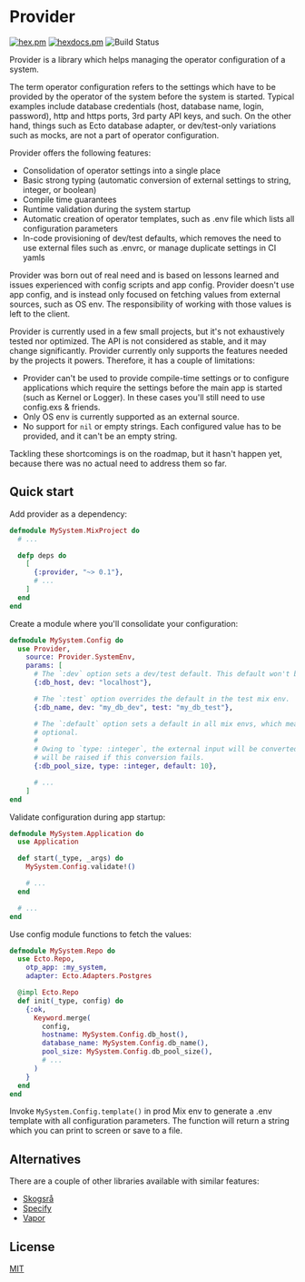 # Provider

[![hex.pm](https://img.shields.io/hexpm/v/provider.svg?style=flat-square)](https://hex.pm/packages/provider)
[![hexdocs.pm](https://img.shields.io/badge/docs-latest-green.svg?style=flat-square)](https://hexdocs.pm/provider/)
![Build Status](https://github.com/sasa1977/provider/workflows/provider/badge.svg)

Provider is a library which helps managing the operator configuration of a system.

The term operator configuration refers to the settings which have to be provided by the operator of the system before the system is started. Typical examples include database credentials (host, database name, login, password), http and https ports, 3rd party API keys, and such. On the other hand, things such as Ecto database adapter, or dev/test-only variations such as mocks, are not a part of operator configuration.

Provider offers the following features:

- Consolidation of operator settings into a single place
- Basic strong typing (automatic conversion of external settings to string, integer, or boolean)
- Compile time guarantees
- Runtime validation during the system startup
- Automatic creation of operator templates, such as .env file which lists all configuration parameters
- In-code provisioning of dev/test defaults, which removes the need to use external files such as .envrc, or manage duplicate settings in CI yamls

Provider was born out of real need and is based on lessons learned and issues experienced with config scripts and app config. Provider doesn't use app config, and is instead only focused on fetching values from external sources, such as OS env. The responsibility of working with those values is left to the client.

Provider is currently used in a few small projects, but it's not exhaustively tested nor optimized. The API is not considered as stable, and it may change significantly. Provider currently only supports the features needed by the projects it powers. Therefore, it has a couple of limitations:

- Provider can't be used to provide compile-time settings or to configure applications which require the settings before the main app is started (such as Kernel or Logger). In these cases you'll still need to use config.exs & friends.
- Only OS env is currently supported as an external source.
- No support for `nil` or empty strings. Each configured value has to be provided, and it can't be an empty string.

Tackling these shortcomings is on the roadmap, but it hasn't happen yet, because there was no actual need to address them so far.

## Quick start

Add provider as a dependency:

```elixir
defmodule MySystem.MixProject do
  # ...

  defp deps do
    [
      {:provider, "~> 0.1"},
      # ...
    ]
  end
end
```

Create a module where you'll consolidate your configuration:

```elixir
defmodule MySystem.Config do
  use Provider,
    source: Provider.SystemEnv,
    params: [
      # The `:dev` option sets a dev/test default. This default won't be used in `:prod` mix env.
      {:db_host, dev: "localhost"},

      # The `:test` option overrides the default in the test mix env.
      {:db_name, dev: "my_db_dev", test: "my_db_test"},

      # The `:default` option sets a default in all mix envs, which means that this setting is
      # optional.
      #
      # Owing to `type: :integer`, the external input will be converted into an integer. An error
      # will be raised if this conversion fails.
      {:db_pool_size, type: :integer, default: 10},

      # ...
    ]
end
```

Validate configuration during app startup:

```elixir
defmodule MySystem.Application do
  use Application

  def start(_type, _args) do
    MySystem.Config.validate!()

    # ...
  end

  # ...
end

```

Use config module functions to fetch the values:

```elixir
defmodule MySystem.Repo do
  use Ecto.Repo,
    otp_app: :my_system,
    adapter: Ecto.Adapters.Postgres

  @impl Ecto.Repo
  def init(_type, config) do
    {:ok,
      Keyword.merge(
        config,
        hostname: MySystem.Config.db_host(),
        database_name: MySystem.Config.db_name(),
        pool_size: MySystem.Config.db_pool_size(),
        # ...
      )
    }
  end
end
```

Invoke `MySystem.Config.template()` in prod Mix env to generate a .env template with all configuration parameters. The function will return a string which you can print to screen or save to a file.

## Alternatives

There are a couple of other libraries available with similar features:

- [Skogsrå](https://github.com/gmtprime/skogsra)
- [Specify](https://github.com/Qqwy/elixir-specify)
- [Vapor](https://github.com/keathley/vapor)

## License

[MIT](LICENSE)

